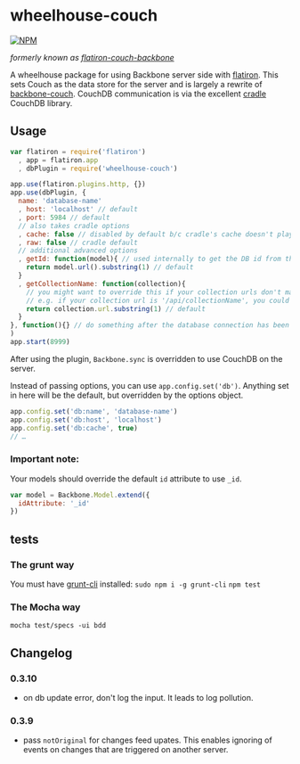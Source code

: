 wheelhouse-couch
=======================

[![NPM](https://nodei.co/npm/wheelhouse-couch.png)](https://nodei.co/npm/wheelhouse-couch/)

_formerly known as [flatiron-couch-backbone](http://github.com/joeybaker/flatiron-couch-backbone)_

A wheelhouse package for using Backbone server side with [flatiron](https://github.com/flatiron/flatiron). This sets Couch as the data store for the server and is largely a rewrite of [backbone-couch](https://github.com/developmentseed/backbone-couch).  CouchDB communication is via the excellent [cradle](https://github.com/cloudhead/cradle) CouchDB library.

## Usage
```js
var flatiron = require('flatiron')
  , app = flatiron.app
  , dbPlugin = require('wheelhouse-couch')

app.use(flatiron.plugins.http, {})
app.use(dbPlugin, {
  name: 'database-name'
  , host: 'localhost' // default
  , port: 5984 // default
  // also takes cradle options
  , cache: false // disabled by default b/c cradle's cache doesn't play nicely if your app is hosted on multiple servers
  , raw: false // cradle default
  // additional advanced options
  , getId: function(model){ // used internally to get the DB id from the model. the default behavior follows: {{collectionName}}/{{UUID}}
    return model.url().substring(1) // default
  }
  , getCollectionName: function(collection){
    // you might want to override this if your collection urls don't match your collection names
    // e.g. if your collection url is '/api/collectionName', you could use: `return collection.url.split('/')[2]`
    return collection.url.substring(1) // default
  }
}, function(){} // do something after the database connection has been established
)
app.start(8999)
```

After using the plugin, `Backbone.sync` is overridden to use CouchDB on the server.

Instead of passing options, you can use `app.config.set('db')`. Anything set in here will be the default, but overridden by the options object.

```js
app.config.set('db:name', 'database-name')
app.config.set('db:host', 'localhost')
app.config.set('db:cache', true)
// …
```

### Important note:
Your models should override the default `id` attribute to use `_id`.

```js
var model = Backbone.Model.extend({
  idAttribute: '_id'
})
```

## tests

### The grunt way
You must have [grunt-cli](https://github.com/gruntjs/grunt-cli) installed: `sudo npm i -g grunt-cli`
`npm test`

### The Mocha way
`mocha test/specs -ui bdd`

## Changelog

### 0.3.10
* on db update error, don't log the input. It leads to log pollution.

### 0.3.9
* pass `notOriginal` for changes feed upates. This enables ignoring of events on changes that are triggered on another server.
